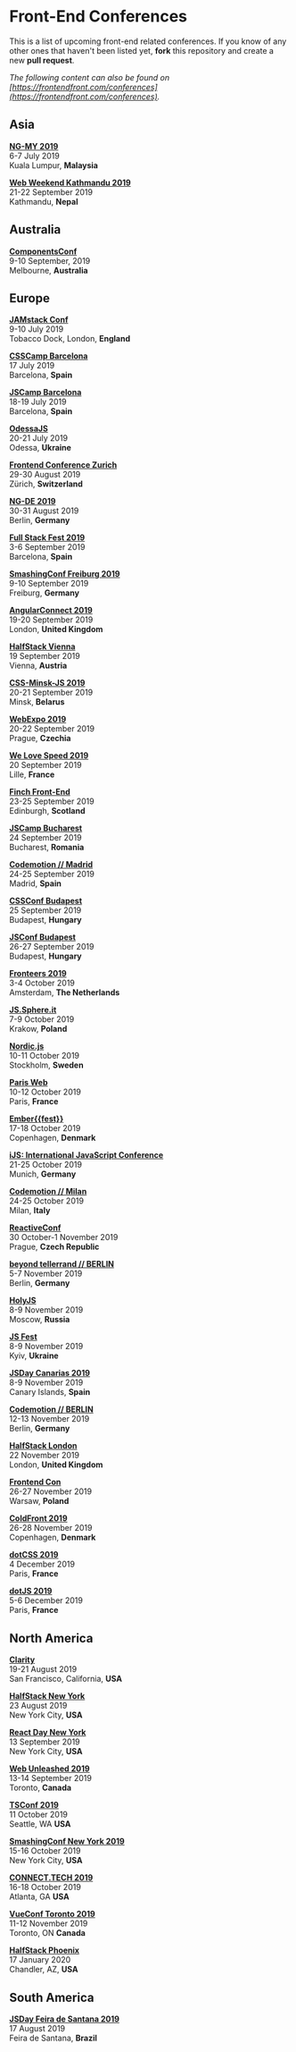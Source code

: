 # Front-End Conferences

This is a list of upcoming front-end related conferences. If you know of any other ones that haven't been listed yet, **fork** this repository and create a new **pull request**.

*The following content can also be found on [https://frontendfront.com/conferences](https://frontendfront.com/conferences).*


## Asia

[**NG-MY 2019**](https://2019.ng-my.org/)  
6-7 July 2019  
Kuala Lumpur, **Malaysia**

[**Web Weekend Kathmandu 2019**](https://2019.wwktm.co/)  
21-22 September 2019  
Kathmandu, **Nepal**

## Australia

[**ComponentsConf**](https://www.componentsconf.com.au/)  
9-10 September, 2019  
Melbourne, **Australia**

## Europe

[**JAMstack Conf**](https://jamstackconf.com/london/)  
9-10 July 2019  
Tobacco Dock, London, **England**

[**CSSCamp Barcelona**](https://csscamp.tech)  
17 July 2019  
Barcelona, **Spain**

[**JSCamp Barcelona**](https://jscamp.tech)  
18-19 July 2019  
Barcelona, **Spain**

[**OdessaJS**](http://odessajs.org)  
20-21 July 2019  
Odessa, **Ukraine**

[**Frontend Conference Zurich**](https://frontendconf.ch)  
29-30 August 2019  
Zürich, **Switzerland**

[**NG-DE 2019**](https://www.ng-de.org)  
30-31 August 2019  
Berlin, **Germany**

[**Full Stack Fest 2019**](https://2019.fullstackfest.com/)  
3-6 September 2019  
Barcelona, **Spain**

[**SmashingConf Freiburg 2019**](https://smashingconf.com/freiburg-2019/)  
9-10 September 2019  
Freiburg, **Germany**

[**AngularConnect 2019**](https://www.angularconnect.com/)  
19-20 September 2019  
London, **United Kingdom**

[**HalfStack Vienna**](https://www.halfstackconf.com/vienna/)  
19 September 2019  
Vienna, **Austria**

[**CSS-Minsk-JS 2019**](https://css-minsk-js.by)  
20-21 September 2019  
Minsk, **Belarus**

[**WebExpo 2019**](https://www.webexpo.net/prague2019)  
20-22 September 2019  
Prague, **Czechia**

[**We Love Speed 2019**](https://www.welovespeed.com/2019/)  
20 September 2019  
Lille, **France**

[**Finch Front-End**](https://finchconf.uk/)  
23-25 September 2019  
Edinburgh, **Scotland**

[**JSCamp Bucharest**](https://jscamp.ro/)  
24 September 2019  
Bucharest, **Romania**

[**Codemotion // Madrid**](https://events.codemotion.com/conferences/madrid/2019/)  
24-25 September 2019  
Madrid, **Spain** 

[**CSSConf Budapest**](http://cssconfbp.rocks/)  
25 September 2019  
Budapest, **Hungary**

[**JSConf Budapest**](https://jsconfbp.com)  
26-27 September 2019  
Budapest, **Hungary**

[**Fronteers 2019**](https://fronteers.nl/congres)  
3-4 October 2019  
Amsterdam, **The Netherlands**

[**JS.Sphere.it**](https://sphere.it/)  
7-9 October 2019  
Krakow, **Poland**

[**Nordic.js**](http://nordicjs.com)  
10-11 October 2019  
Stockholm, **Sweden**

[**Paris Web**](https://www.paris-web.fr/)  
10-12 October 2019  
Paris, **France**

[**Ember{{fest}}**](https://emberfest.eu/)  
17-18 October 2019  
Copenhagen, **Denmark**

[**iJS: International JavaScript Conference**](https://javascript-conference.com/)  
21-25 October 2019  
Munich, **Germany**

[**Codemotion // Milan**](https://events.codemotion.com/conferences/milan/2019/)  
24-25 October 2019  
Milan, **Italy**  

[**ReactiveConf**](https://reactiveconf.com/)  
30 October-1 November 2019  
Prague, **Czech Republic**

[**beyond tellerrand // BERLIN**](https://beyondtellerrand.com/events/berlin-2019)  
5-7 November 2019  
Berlin, **Germany**  

[**HolyJS**](https://holyjs-moscow.ru/en/)  
8-9 November 2019  
Moscow, **Russia**

[**JS Fest**](https://jsfest.com.ua)  
8-9 November 2019  
Kyiv, **Ukraine**

[**JSDay Canarias 2019**](https://jsdaycanarias.com/)  
8-9 November 2019  
Canary Islands, **Spain**  

[**Codemotion // BERLIN**](https://events.codemotion.com/conferences/berlin/2019/)  
12-13 November 2019  
Berlin, **Germany**

[**HalfStack London**](https://www.halfstackconf.com/london/)  
22 November 2019  
London, **United Kingdom**

[**Frontend Con**](https://frontend-con.io/)  
26-27 November 2019  
Warsaw, **Poland**

[**ColdFront 2019**](https://2019.coldfront.co)  
26-28 November 2019  
Copenhagen, **Denmark**

[**dotCSS 2019**](https://2019.dotcss.io/)  
4 December 2019  
Paris, **France**

[**dotJS 2019**](https://2019.dotjs.io/)  
5-6 December 2019  
Paris, **France**

## North America

[**Clarity**](https://www.clarityconf.com/2019)  
19-21 August 2019  
San Francisco, California, **USA**

[**HalfStack New York**](https://www.halfstackconf.com/newyork/)  
23 August 2019  
New York City, **USA**

[**React Day New York**](https://reactnewyork.com/)  
13 September 2019  
New York City, **USA**

[**Web Unleashed 2019**](https://fitc.ca/event/webu19/)  
13-14 September 2019  
Toronto, **Canada**

[**TSConf 2019**](https://tsconf.io/)  
11 October 2019  
Seattle, WA **USA**

[**SmashingConf New York 2019**](https://smashingconf.com/ny-2019/)  
15-16 October 2019  
New York City, **USA**

[**CONNECT.TECH 2019**](http://connect.tech/)  
16-18 October 2019  
Atlanta, GA **USA**

[**VueConf Toronto 2019**](https://vuetoronto.com)  
11-12 November 2019  
Toronto, ON **Canada**

[**HalfStack Phoenix**](https://www.halfstackconf.com/phoenix/)  
17 January 2020  
Chandler, AZ, **USA**

## South America

[**JSDay Feira de Santana 2019**](http://fsa.jsday.com.br/)  
17 August 2019  
Feira de Santana, **Brazil**
